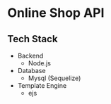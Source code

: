 # Online Shop API

## Tech Stack
- Backend
  - Node.js
- Database
  - Mysql (Sequelize)
- Template Engine
  - ejs
